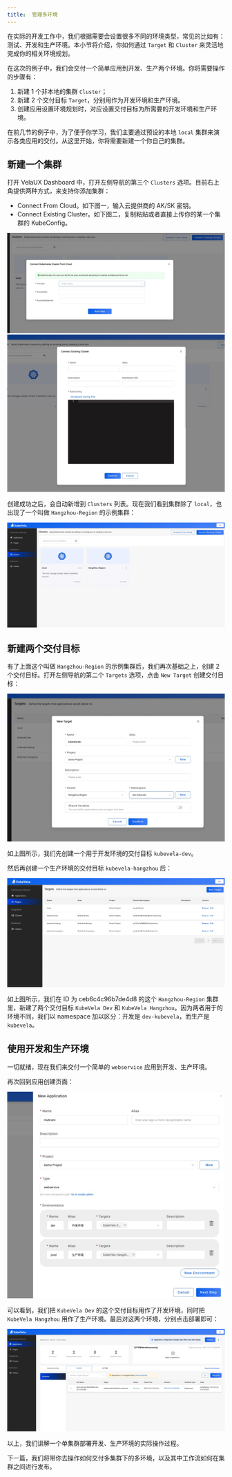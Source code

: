 ```yaml
---
title:  管理多环境
---
```


在实际的开发工作中，我们根据需要会设置很多不同的环境类型，常见的比如有：测试、开发和生产环境。本小节将介绍，你如何通过 `Target` 和 `Cluster` 来灵活地完成你的相关环境规划。

在这次的例子中，我们会交付一个简单应用到开发、生产两个环境。你将需要操作的步骤有：

1. 新建 1 个非本地的集群 `Cluster`；
2. 新建 2 个交付目标 `Target`，分别用作为开发环境和生产环境。
3. 创建应用设置环境规划时，对应设置交付目标为所需要的开发环境和生产环境。

在前几节的例子中，为了便于你学习，我们主要通过预设的本地 `local` 集群来演示各类应用的交付。从这里开始，你将需要新建一个你自己的集群。

## 新建一个集群

打开 VelaUX Dashboard 中，打开左侧导航的第三个 `Clusters` 选项。目前右上角提供两种方式，来支持你添加集群：
 - Connect From Cloud。如下图一，输入云提供商的 AK/SK 密钥。
 - Connect Existing Cluster。如下图二，复制粘贴或者直接上传你的某一个集群的 KubeConfig。

![图一](../resources/cloud-multi-env.jpg)
![图二](../resources/cluster-multi-env.jpg)

创建成功之后，会自动新增到 `Clusters` 列表。现在我们看到集群除了 `local`，也出现了一个叫做 `Hangzhou-Region` 的示例集群：

![](../resources/first-cluster-multi-env.jpg)

## 新建两个交付目标

有了上面这个叫做 `Hangzhou-Region` 的示例集群后，我们再次基础之上，创建 2 个交付目标。打开左侧导航的第二个 `Targets` 选项，点击 `New Target` 创建交付目标：

![](../resources/new-target-multi-env.jpg)

如上图所示，我们先创建一个用于开发环境的交付目标 `kubevela-dev`。

然后再创建一个生产环境的交付目标 `kubevela-hangzhou` 后：

![](../resources/Targets-multi-env.jpg)

如上图所示，我们在 ID 为 ceb6c4c96b7de4d8 的这个 `Hangzhou-Region` 集群里，新建了两个交付目标 `KubeVela Dev` 和 `KubeVela Hangzhou`。因为两者用于的环境不同，我们以 namespace 加以区分：开发是 `dev-kubevela`，而生产是 `kubevela`。

## 使用开发和生产环境

一切就绪，现在我们来交付一个简单的 `webservice` 应用到开发、生产环境。

再次回到应用创建页面：

![](../resources/new-app-multi-env.jpg)

可以看到，我们把 `KubeVela Dev` 的这个交付目标用作了开发环境，同时把 `KubeVela Hangzhou` 用作了生产环境。最后对这两个环境，分别点击部署即可：

![](../resources/created-multi-env.jpg)

以上，我们讲解一个单集群部署开发、生产环境的实际操作过程。

下一篇，我们将带你去操作如何交付多集群下的多环境，以及其中工作流如何在集群之间进行发布。